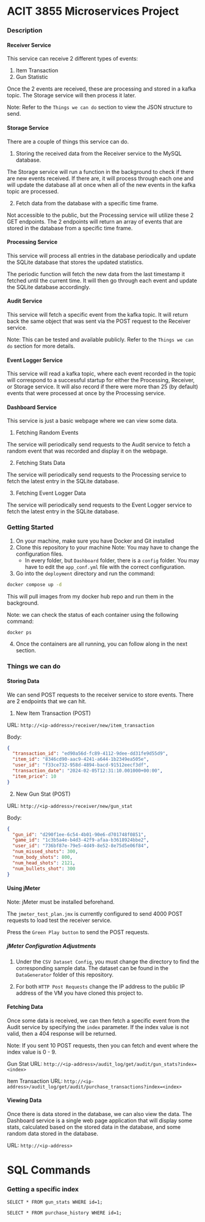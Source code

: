 # ACIT 3855 Microservices Project

### Description

#### Receiver Service

This service can receive 2 different types of events:

1. Item Transaction
2. Gun Statistic

Once the 2 events are received, these are processing and stored in a kafka topic. The Storage service will then process it later.

Note: Refer to the `Things we can do` section to view the JSON structure to send.

#### Storage Service

There are a couple of things this service can do.

1. Storing the received data from the Receiver service to the MySQL database.

The Storage service will run a function in the background to check if there are new events received. If there are, it will process through each one and will update the database all at once when all of the new events in the kafka topic are processed.

2. Fetch data from the database with a specific time frame.

Not accessible to the public, but the Processing service will utilize these 2 GET endpoints. The 2 endpoints will return an array of events that are stored in the database from a specific time frame.

#### Processing Service

This service will process all entries in the database periodically and update the SQLite database that stores the updated statistics.

The periodic function will fetch the new data from the last timestamp it fetched until the current time. It will then go through each event and update the SQLite database accordingly.

#### Audit Service

This service will fetch a specific event from the kafka topic. It will return back the same object that was sent via the POST request to the Receiver service.

Note: This can be tested and available publicly. Refer to the `Things we can do` section for more details.

#### Event Logger Service

This service will read a kafka topic, where each event recorded in the topic will correspond to a successful startup for either the Processing, Receiver, or Storage service. It will also record if there were more than 25 (by default) events that were processed at once by the Processing service. 

#### Dashboard Service

This service is just a basic webpage where we can view some data.

1. Fetching Random Events

The service will periodically send requests to the Audit service to fetch a random event that was recorded and display it on the webpage.

2. Fetching Stats Data

The service will periodically send requests to the Processing service to fetch the latest entry in the SQLite database.

3. Fetching Event Logger Data

The service will periodically send requests to the Event Logger service to fetch the latest entry in the SQLite database.

### Getting Started

1. On your machine, make sure you have Docker and Git installed
2. Clone this repository to your machine
   Note: You may have to change the configuration files.
   - In every folder, but `Dashboard` folder, there is a `config` folder. You may have to edit the `app_conf.yml` file with the correct configuration.
3. Go into the `deployment` directory and run the command:

```bash
docker compose up -d
```

This will pull images from my docker hub repo and run them in the background.

Note: we can check the status of each container using the following command:

```bash
docker ps
```

4. Once the containers are all running, you can follow along in the next section.

### Things we can do

#### Storing Data

We can send POST requests to the receiver service to store events. There are 2 endpoints that we can hit.

1. New Item Transaction (POST)

URL: `http://<ip-address>/receiver/new/item_transaction`

Body:

```json
{
  "transaction_id": "ed90a56d-fc89-4112-9dee-dd31fe9d55d9",
  "item_id": "8346cd90-aac9-4241-a644-1b2349ea505e",
  "user_id": "f33ce732-958d-4894-bacd-91512eecf3df",
  "transaction_date": "2024-02-05T12:31:10.001000+00:00",
  "item_price": 10
}
```

2. New Gun Stat (POST)

URL: `http://<ip-address>/receiver/new/gun_stat`

Body:

```json
{
  "gun_id": "d290f1ee-6c54-4b01-90e6-d701748f0851",
  "game_id": "1c3b5a4e-b4d3-42f9-afaa-b3618924bbe2",
  "user_id": "736bf87e-79e5-4d49-8e52-8e75d5e06f84",
  "num_missed_shots": 300,
  "num_body_shots": 800,
  "num_head_shots": 2121,
  "num_bullets_shot": 300
}
```

#### Using jMeter

Note: jMeter must be installed beforehand.

The `jmeter_test_plan.jmx` is currently configured to send 4000 POST requests to load test the receiver service.

Press the `Green Play button` to send the POST requests.

##### jMeter Configuration Adjustments

1. Under the `CSV Dataset Config`, you must change the directory to find the corresponding sample data. The dataset can be found in the `DataGenerator` folder of this repository. 

2. For both `HTTP Post Requests` change the IP address to the public IP address of the VM you have cloned this project to.

#### Fetching Data

Once some data is received, we can then fetch a specific event from the Audit service by specifying the `index` parameter. If the index value is not valid, then a 404 response will be returned.

Note: If you sent 10 POST requests, then you can fetch and event where the index value is 0 - 9. 

Gun Stat URL: `http://<ip-address>/audit_log/get/audit/gun_stats?index=<index>`

Item Transaction URL: `http://<ip-address>/audit_log/get/audit/purchase_transactions?index=<index>`

#### Viewing Data

Once there is data stored in the database, we can also view the data. The Dashboard service is a single web page application that will display some stats, calculated based on the stored data in the database, and some random data stored in the database.

URL: `http://<ip-address>`

# SQL Commands

### Getting a specific index

`SELECT * FROM gun_stats WHERE id=1;`

`SELECT * FROM purchase_history WHERE id=1;`
